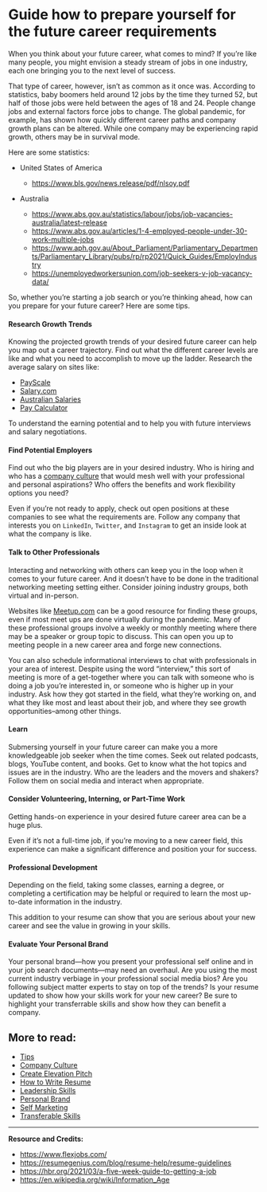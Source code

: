# Guide how to prepare yourself for the future career requirements

When you think about your future career, what comes to mind? If you’re like many people, you might envision a steady stream of jobs in one industry, each one bringing you to the next level of success.

That type of career, however, isn’t as common as it once was. According to statistics, baby boomers held around 12 jobs by the time they turned 52, but half of those jobs were held between the ages of 18 and 24. People change jobs and external factors force jobs to change. The global pandemic, for example, has shown how quickly different career paths and company growth plans can be altered. While one company may be experiencing rapid growth, others may be in survival mode.

Here are some statistics:

- United States of America
  - https://www.bls.gov/news.release/pdf/nlsoy.pdf

- Australia
  - https://www.abs.gov.au/statistics/labour/jobs/job-vacancies-australia/latest-release
  - https://www.abs.gov.au/articles/1-4-employed-people-under-30-work-multiple-jobs
  - https://www.aph.gov.au/About_Parliament/Parliamentary_Departments/Parliamentary_Library/pubs/rp/rp2021/Quick_Guides/EmployIndustry
  - https://unemployedworkersunion.com/job-seekers-v-job-vacancy-data/

So, whether you’re starting a job search or you’re thinking ahead, how can you prepare for your future career? Here are some tips.

#### Research Growth Trends
Knowing the projected growth trends of your desired future career can help you map out a career trajectory. Find out what the different career levels are like and what you need to accomplish to move up the ladder. Research the average salary on sites like:
- [PayScale](https://www.payscale.com/research/AU/Country=Australia/Salary)
- [Salary.com](https://www.salary.com/) 
- [Australian Salaries](https://www.australiansalaries.com.au/)
- [Pay Calculator](https://paycalculator.com.au/)
  
To understand the earning potential and to help you with future interviews and salary negotiations.

#### Find Potential Employers
Find out who the big players are in your desired industry. Who is hiring and who has a [company culture](./company-culture.md) that would mesh well with your professional and personal aspirations? Who offers the benefits and work flexibility options you need?

Even if you’re not ready to apply, check out open positions at these companies to see what the requirements are. Follow any company that interests you on `LinkedIn`, `Twitter`, and `Instagram` to get an inside look at what the company is like.

#### Talk to Other Professionals
Interacting and networking with others can keep you in the loop when it comes to your future career. And it doesn’t have to be done in the traditional networking meeting setting either. Consider joining industry groups, both virtual and in-person.

Websites like [Meetup.com](https://www.meetup.com/) can be a good resource for finding these groups, even if most meet ups are done virtually during the pandemic. Many of these professional groups involve a weekly or monthly meeting where there may be a speaker or group topic to discuss. This can open you up to meeting people in a new career area and forge new connections.

You can also schedule informational interviews to chat with professionals in your area of interest. Despite using the word “interview,” this sort of meeting is more of a get-together where you can talk with someone who is doing a job you’re interested in, or someone who is higher up in your industry. Ask how they got started in the field, what they’re working on, and what they like most and least about their job, and where they see growth opportunities–among other things.

#### Learn
Submersing yourself in your future career can make you a more knowledgeable job seeker when the time comes. Seek out related podcasts, blogs, YouTube content, and books. Get to know what the hot topics and issues are in the industry. Who are the leaders and the movers and shakers? Follow them on social media and interact when appropriate.

#### Consider Volunteering, Interning, or Part-Time Work
Getting hands-on experience in your desired future career area can be a huge plus. 

Even if it’s not a full-time job, if you’re moving to a new career field, this experience can make a significant difference and position your for success.

#### Professional Development
Depending on the field, taking some classes, earning a degree, or completing a certification may be helpful or required to learn the most up-to-date information in the industry.

This addition to your resume can show that you are serious about your new career and see the value in growing in your skills.

#### Evaluate Your Personal Brand
Your personal brand—how you present your professional self online and in your job search documents—may need an overhaul. Are you using the most current industry verbiage in your professional social media bios? Are you following subject matter experts to stay on top of the trends? Is your resume updated to show how your skills work for your new career? Be sure to highlight your transferrable skills and show how they can benefit a company.


## More to read:
- [Tips](./tips.md)
- [Company Culture](./company-culture.md)
- [Create Elevation Pitch](./create-elevator-pitch.md)
- [How to Write Resume](./how-to-write-resume)
- [Leadership Skills](./leadership-skills.md)
- [Personal Brand](./personal-brand.md)
- [Self Marketing](./self-marketing.md)
- [Transferable Skills](transferable-skills.md)

---
**Resource and Credits:**
- https://www.flexjobs.com/
- https://resumegenius.com/blog/resume-help/resume-guidelines
- https://hbr.org/2021/03/a-five-week-guide-to-getting-a-job
- https://en.wikipedia.org/wiki/Information_Age
